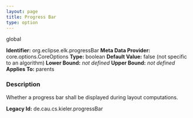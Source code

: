 ```yaml
---
layout: page
title: Progress Bar
type: option
---
```

global

**Identifier:** org.eclipse.elk.progressBar
**Meta Data Provider:** core.options.CoreOptions
**Type:** boolean
**Default Value:**  false  (not specific to an algorithm)
**Lower Bound:** *not defined*
**Upper Bound:** *not defined*
**Applies To:** parents

### Description
Whether a progress bar shall be displayed during layout computations.

**Legacy Id:** de.cau.cs.kieler.progressBar

